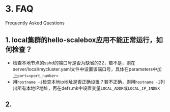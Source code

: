 # 3. FAQ

Frequently Asked Questions

## 1. local集群的hello-scalebox应用不能正常运行，如何检查？
- 检查本地节点的sshd的端口号是否为缺省的22，若不是，则在server/local/mycluster.yaml文件中设置该端口号，具体在parameters中加上`port=<port_number>`
- 用```hostname -i```检查本地ip地址是否正确设置？若不正确，则用```hostname -I```列出所有本地IP地址，再在defs.mk中设置变量```LOCAL_ADDR```或```LOCAL_IP_INDEX```

## 2. 




